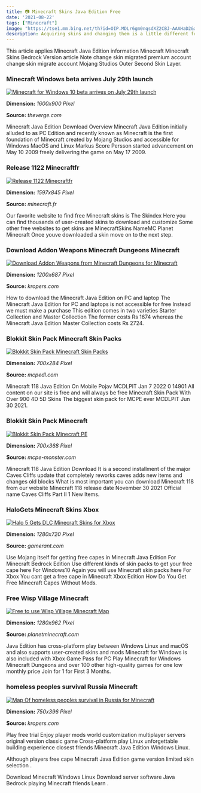 ```yaml
---
title: 📷 Minecraft Skins Java Edition Free
date: '2021-08-22'
tags: ["Minecraft"]
image: "https://tse1.mm.bing.net/th?id=OIP.MDLr6gm0nqsdXZ2CBJ-AAAHaD2&amp;pid=15.1"
description: Acquiring skins and changing them is a little different for each Minecraft version but fortunately for Minecraft Bedrock Edition players.
---
```




This article applies Minecraft Java Edition information Minecraft Minecraft Skins Bedrock Version article Note change skin migrated premium account change skin migrate account Mojang Studios Outer Second Skin Layer.



### Minecraft Windows beta arrives July 29th launch 

[![Minecraft for Windows 10 beta arrives on July 29th launch ](https://cdn.vox-cdn.com/thumbor/8Q_3ecZS_GnujmLk8qaRUDoqo60=/0x6:660x377/1600x900/cdn.vox-cdn.com/uploads/chorus_image/image/46671554/minecraftwin10.0.0.jpg)](https://cdn.vox-cdn.com/thumbor/8Q_3ecZS_GnujmLk8qaRUDoqo60=/0x6:660x377/1600x900/cdn.vox-cdn.com/uploads/chorus_image/image/46671554/minecraftwin10.0.0.jpg)


**Dimension:** _1600x900 Pixel_ 

**Source:** _theverge.com_ 


Minecraft Java Edition Download Overview Minecraft Java Edition initially alluded to as PC Edition and recently known as Minecraft is the first foundation of Minecraft created by Mojang Studios and accessible for Windows MacOS and Linux Markus Score Persson started advancement on May 10 2009 freely delivering the game on May 17 2009.


### Release 1122 Minecraftfr

[![Release 1122  Minecraftfr](https://minecraft.fr/wp-content/uploads/2017/09/Java-Edition.jpg)](https://minecraft.fr/wp-content/uploads/2017/09/Java-Edition.jpg)


**Dimension:** _1597x845 Pixel_ 

**Source:** _minecraft.fr_ 


Our favorite website to find free Minecraft skins is The Skindex Here you can find thousands of user-created skins to download and customize Some other free websites to get skins are MinecraftSkins NameMC Planet Minecraft Once youve downloaded a skin move on to the next step.


### Download Addon Weapons Minecraft Dungeons Minecraft

[![Download Addon Weapons from Minecraft Dungeons for Minecraft](https://kropers.com/uploads/posts/2020-06/1593188522_n980-65b.png)](https://kropers.com/uploads/posts/2020-06/1593188522_n980-65b.png)


**Dimension:** _1200x687 Pixel_ 

**Source:** _kropers.com_ 


How to download the Minecraft Java Edition on PC and laptop The Minecraft Java Edition for PC and laptops is not accessible for free Instead we must make a purchase This edition comes in two varieties Starter Collection and Master Collection The former costs Rs 1674 whereas the Minecraft Java Edition Master Collection costs Rs 2724.


### Blokkit Skin Pack Minecraft Skin Packs

[![Blokkit Skin Pack  Minecraft Skin Packs](http://mcpedl.com/wp-content/uploads/2018/07/blokkit-skin-pack-2.jpg)](http://mcpedl.com/wp-content/uploads/2018/07/blokkit-skin-pack-2.jpg)


**Dimension:** _700x284 Pixel_ 

**Source:** _mcpedl.com_ 


Minecraft 118 Java Edition On Mobile Pojav MCDLPIT Jan 7 2022 0 14901 All content on our site is free and will always be free Minecraft Skin Pack With Over 900 4D 5D Skins The biggest skin pack for MCPE ever MCDLPIT Jun 30 2021.


### Blokkit Skin Pack Minecraft

[![Blokkit Skin Pack  Minecraft PE](http://mcpe-monster.com/uploads/posts/2018-07/1531772380_blokkit-skin-pack-1.jpg)](http://mcpe-monster.com/uploads/posts/2018-07/1531772380_blokkit-skin-pack-1.jpg)


**Dimension:** _700x368 Pixel_ 

**Source:** _mcpe-monster.com_ 


Minecraft 118 Java Edition Download It is a second installment of the major Caves Cliffs update that completely reworks caves adds new items and changes old blocks What is most important you can download Minecraft 118 from our website Minecraft 118 release date November 30 2021 Official name Caves Cliffs Part II 1 New Items.


### HaloGets Minecraft Skins Xbox

[![Halo 5 Gets DLC Minecraft Skins for Xbox](https://gamerant.com/wp-content/uploads/halo-5-guardians-minecraft-skins-xbox-edition.jpg)](https://gamerant.com/wp-content/uploads/halo-5-guardians-minecraft-skins-xbox-edition.jpg)


**Dimension:** _1280x720 Pixel_ 

**Source:** _gamerant.com_ 


Use Mojang itself for getting free capes in Minecraft Java Edition For Minecraft Bedrock Edition Use different kinds of skin packs to get your free cape here For Windows10 Again you will use Minecraft skin packs here For Xbox You cant get a free cape in Minecraft Xbox Edition How Do You Get Free Minecraft Capes Without Mods.


### Free Wisp Village Minecraft 

[![Free to use Wisp Village Minecraft Map](https://static.planetminecraft.com/files/resource_media/screenshot/1325/2556-06-20_020633_5739261_lrg.jpg)](https://static.planetminecraft.com/files/resource_media/screenshot/1325/2556-06-20_020633_5739261_lrg.jpg)


**Dimension:** _1280x962 Pixel_ 

**Source:** _planetminecraft.com_ 


Java Edition has cross-platform play between Windows Linux and macOS and also supports user-created skins and mods Minecraft for Windows is also included with Xbox Game Pass for PC Play Minecraft for Windows Minecraft Dungeons and over 100 other high-quality games for one low monthly price Join for 1 for First 3 Months.


###  homeless peoples survival Russia Minecraft

[![Map Of homeless peoples survival in Russia for Minecraft](https://kropers.com/uploads/posts/2020-10/medium/1602422361_895n409.png)](https://kropers.com/uploads/posts/2020-10/medium/1602422361_895n409.png)


**Dimension:** _750x396 Pixel_ 

**Source:** _kropers.com_ 



Play free trial Enjoy player mods world customization multiplayer servers original version classic game Cross-platform play Linux unforgettable building experience closest friends Minecraft Java Edition Windows Linux.


Although players free cape Minecraft Java Edition game version limited skin selection .


Download Minecraft Windows Linux Download server software Java Bedrock playing Minecraft friends Learn .




